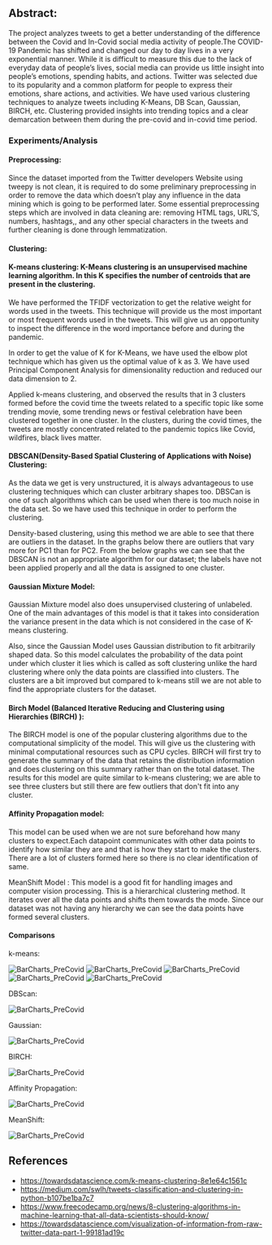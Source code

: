 ## Abstract:

The project analyzes tweets to get a better understanding of the difference between the Covid and In-Covid social media activity of people.The COVID-19 Pandemic has shifted and changed our day to day lives in a very exponential manner. While it is difficult to measure this due to the lack of everyday data of people’s lives, social media can provide us little insight into people’s emotions, spending habits, and actions. Twitter was selected due to its popularity and a common platform for people to express their emotions, share actions, and activities. We have used various clustering techniques to analyze tweets including K-Means, DB Scan, Gaussian, BIRCH, etc. Clustering provided insights into trending topics and a clear demarcation between them during the pre-covid and in-covid time period.


### Experiments/Analysis

#### Preprocessing:

Since the dataset imported from the Twitter developers Website using tweepy is not clean, it is required to do some preliminary preprocessing in order to remove the data which doesn’t play any influence in the data mining which is going to be performed later. Some essential preprocessing steps which are involved in data cleaning are: removing HTML tags, URL’S, numbers, hashtags,, and any other special characters in the tweets and further cleaning is done through lemmatization.

#### Clustering:

#### K-means clustering: K-Means clustering is an unsupervised machine learning algorithm. In this K specifies the number of centroids that are present in the clustering. 

We have performed the TFIDF vectorization to get the relative weight for words used in the tweets. This technique will provide us the most important or most frequent words used in the tweets. This will give us an opportunity to inspect the difference in the word importance before and during the pandemic.

In order to get the value of K for K-Means, we have used the elbow plot technique which has given us the optimal value of k as 3. We have used Principal Component Analysis for dimensionality reduction and reduced our data dimension to 2.

Applied k-means clustering, and observed the results that in 3 clusters formed before the covid time the tweets related to a specific topic like some trending movie,  some trending news or festival celebration have been clustered together in one cluster. In the clusters, during the covid times, the tweets are mostly concentrated related to the pandemic topics like Covid, wildfires, black lives matter.


#### DBSCAN(Density-Based Spatial Clustering of Applications with Noise) Clustering: 

As the data we get is very unstructured, it is always advantageous to use clustering techniques which can cluster arbitrary shapes too. DBSCan is one of such algorithms which can be used when there is too much noise in the data set. So we have used this technique in order to perform the clustering.

Density-based clustering, using this method we are able to see that there are outliers in the dataset. In the graphs below there are outliers that vary more for PC1 than for PC2. From the below graphs we can see that the DBSCAN is not an appropriate algorithm for our dataset; the labels have not been applied properly and all the data is assigned to one cluster.




#### Gaussian Mixture Model: 

Gaussian Mixture model also does unsupervised clustering of unlabeled. One of the main advantages of this model is that it takes into consideration the variance present in the data which is not considered in the case of K-means clustering. 

Also, since the Gaussian Model uses Gaussian distribution to fit arbitrarily shaped data. So this model calculates the probability of the data point under which cluster it lies which is called as soft clustering unlike the hard clustering where only the data points are classified into clusters. The clusters are a bit improved but compared to k-means still we are not able to find the appropriate clusters for the dataset.




#### Birch Model (Balanced Iterative Reducing and Clustering using Hierarchies (BIRCH) ): 

The BIRCH model is one of the popular clustering algorithms due to the computational simplicity of the model. This will give us the clustering with minimal computational resources such as CPU cycles. BIRCH will first try to generate the summary of the data that retains the distribution information and does clustering on this summary rather than on the total dataset. The results for this model are quite similar to k-means clustering; we are able to see three clusters but still there are few outliers that don't fit into any cluster.


#### Affinity Propagation model: 

This model can be used when we are not sure beforehand how many clusters to expect.Each datapoint communicates with other data points to identify how similar they are and that is how they start to make the clusters. There are a lot of clusters formed here so there is no clear identification of same.


MeanShift Model : This model is a good fit for handling images and computer vision processing. This is a hierarchical clustering method. It iterates over all the data points and shifts them towards the mode. Since our dataset was not having any hierarchy we can see the data points have formed several clusters. 




#### Comparisons

k-means:

![BarCharts_PreCovid](https://github.com/revanth802/CMPE-255-FA2020-Team6/blob/main/Images_Figures/ScatterPlot1.png)
![BarCharts_PreCovid](https://github.com/revanth802/CMPE-255-FA2020-Team6/blob/main/Images_Figures/hashtags_precovid.png)
![BarCharts_PreCovid](https://github.com/revanth802/CMPE-255-FA2020-Team6/blob/main/Images_Figures/hashtags_precovid.png)
![BarCharts_PreCovid](https://github.com/revanth802/CMPE-255-FA2020-Team6/blob/main/Images_Figures/hashtags_precovid.png)
![BarCharts_PreCovid](https://github.com/revanth802/CMPE-255-FA2020-Team6/blob/main/Images_Figures/hashtags_precovid.png)

DBScan:

![BarCharts_PreCovid](https://github.com/revanth802/CMPE-255-FA2020-Team6/blob/main/Images_Figures/DBScan.png)

Gaussian:

![BarCharts_PreCovid](https://github.com/revanth802/CMPE-255-FA2020-Team6/blob/main/Images_Figures/G.png)

BIRCH:

![BarCharts_PreCovid](https://github.com/revanth802/CMPE-255-FA2020-Team6/blob/main/Images_Figures/birch.png)

Affinity Propagation:

![BarCharts_PreCovid](https://github.com/revanth802/CMPE-255-FA2020-Team6/blob/main/Images_Figures/affinity.png)

MeanShift:

![BarCharts_PreCovid](https://github.com/revanth802/CMPE-255-FA2020-Team6/blob/main/Images_Figures/hashtags_precovid.png)


## References
- https://towardsdatascience.com/k-means-clustering-8e1e64c1561c 
- https://medium.com/swlh/tweets-classification-and-clustering-in-python-b107be1ba7c7
- https://www.freecodecamp.org/news/8-clustering-algorithms-in-machine-learning-that-all-data-scientists-should-know/
- https://towardsdatascience.com/visualization-of-information-from-raw-twitter-data-part-1-99181ad19c


